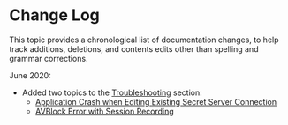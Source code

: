 [title]: # (Change Log)
[tags]: # (doc changes)
[priority]: # (900)
# Change Log

This topic provides a chronological list of documentation changes, to help track additions, deletions, and contents edits other than spelling and grammar corrections.

June 2020:

* Added two topics to the [Troubleshooting](../../ts/index.md) section:
  * [Application Crash when Editing Existing Secret Server Connection](../../ts/1.2.x-crash-on-ss-connect-change.md)
  * [AVBlock Error with Session Recording](../../ts/avblock-error.md)

